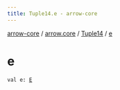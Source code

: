 ```yaml
---
title: Tuple14.e - arrow-core
---
```


[arrow-core](../../index.html) / [arrow.core](../index.html) / [Tuple14](index.html) / [e](./e.html)

# e

`val e: `[`E`](index.html#E)